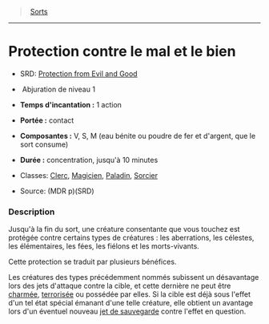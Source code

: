 ﻿---
!SpellItem
Family: SpellHD
Name: Protection contre le mal et le bien
AltName: '[Protection from Evil and Good](srd_spells_protection_from_evil_and_good.md)'
Type: Abjuration
Level: 1
CastingTime: 1 action
Range: contact
Components: V, S, M (eau bénite ou poudre de fer et d'argent, que le sort consume)
Duration: concentration, jusqu'à 10 minutes
Classes: '[Clerc](hd_cleric.md), [Magicien](hd_wizard.md), [Paladin](hd_paladin.md), [Sorcier](hd_warlock.md)'
Source: (MDR p)(SRD)
Id: spells_hd.md#protection-contre-le-mal-et-le-bien
ParentLink: spells_hd.md#sorts
ParentName: Sorts
NameLevel: 1
Attributes: {}
AttributesDictionary: >+
  {}

---
> [Sorts](hd_spells.md)

---

# Protection contre le mal et le bien

- SRD: [Protection from Evil and Good](srd_spells_protection_from_evil_and_good.md)

-  Abjuration de niveau 1

- **Temps d'incantation :** 1 action

- **Portée :** contact

- **Composantes :** V, S, M (eau bénite ou poudre de fer et d'argent, que le sort consume)

- **Durée :** concentration, jusqu'à 10 minutes

- Classes: [Clerc](hd_cleric.md), [Magicien](hd_wizard.md), [Paladin](hd_paladin.md), [Sorcier](hd_warlock.md)

- Source: (MDR p)(SRD)

### Description

Jusqu'à la fin du sort, une créature consentante que vous touchez est protégée contre certains types de créatures : les aberrations, les célestes, les élémentaires, les fées, les fiélons et les morts-vivants.

Cette protection se traduit par plusieurs bénéfices.

Les créatures des types précédemment nommés subissent un désavantage lors des jets d'attaque contre la cible, et cette dernière ne peut être [charmée](hd_conditions_charme.md), [terrorisée](hd_conditions_terrorise.md) ou possédée par elles. Si la cible est déjà sous l'effet d'un tel état spécial émanant d'une telle créature, elle obtient un avantage lors d'un éventuel nouveau [jet de sauvegarde](hd_abilities_jets_de_sauvegarde.md) contre l'effet en question.

